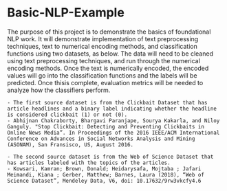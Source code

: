 # Basic-NLP-Example
The purpose of this project is to demonstrate the basics of foundational NLP work. It will demonstrate implementation of text preprocessing techniques, text to numerical encoding methods, and classification functions using two datasets, as below.
The data will need to be cleaned using text preprocessing techniques, and run through the numerical encoding methods. Once the text is numerically encoded, the encoded values will go into the classification functions and the labels will be predicted. Once thisis complete, evaluation metrics will be needed to analyze how the classifiers perform.

    - The first source dataset is from the Clickbait Dataset that has article headlines and a binary label indicating whether the headline is considered clickbait (1) or not (0).
    - Abhijnan Chakraborty, Bhargavi Paranjape, Sourya Kakarla, and Niloy Ganguly. "Stop Clickbait: Detecting and Preventing Clickbaits in Online News Media”. In Proceedings of the 2016 IEEE/ACM International Conference on Advances in Social Networks Analysis and Mining (ASONAM), San Fransisco, US, August 2016.
    
    - The second source dataset is from the Web of Science Dataset that has articles labeled with the topics of the articles.
    - Kowsari, Kamran; Brown, Donald; Heidarysafa, Mojtaba ; Jafari Meimandi, Kiana ; Gerber, Matthew; Barnes, Laura (2018), “Web of Science Dataset”, Mendeley Data, V6, doi: 10.17632/9rw3vkcfy4.6

